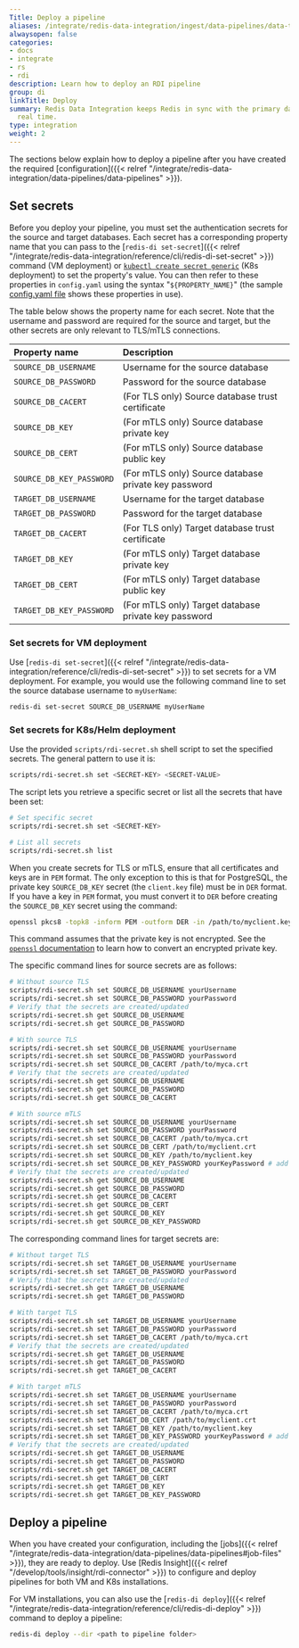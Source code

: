 ```yaml
---
Title: Deploy a pipeline
aliases: /integrate/redis-data-integration/ingest/data-pipelines/data-type-handling/
alwaysopen: false
categories:
- docs
- integrate
- rs
- rdi
description: Learn how to deploy an RDI pipeline
group: di
linkTitle: Deploy
summary: Redis Data Integration keeps Redis in sync with the primary database in near
  real time.
type: integration
weight: 2
---
```


The sections below explain how to deploy a pipeline after you have created the required
[configuration]({{< relref "/integrate/redis-data-integration/data-pipelines/data-pipelines" >}}).

## Set secrets

Before you deploy your pipeline, you must set the authentication secrets for the
source and target databases. Each secret has a corresponding property name that
you can pass to the
[`redis-di set-secret`]({{< relref "/integrate/redis-data-integration/reference/cli/redis-di-set-secret" >}})
command (VM deployment) or
[`kubectl create secret generic`](https://kubernetes.io/docs/reference/kubectl/generated/kubectl_create/kubectl_create_secret_generic/)
(K8s deployment) to set the property's value. You can then refer to these properties
in `config.yaml` using the syntax "`${PROPERTY_NAME}`"
(the sample [config.yaml file](#the-configyaml-file) shows these properties in use).

The table below shows the property name for each secret. Note that the
username and password are required for the source and target, but the other
secrets are only relevant to TLS/mTLS connections.

| Property name | Description |
| :-- | :-- |
| `SOURCE_DB_USERNAME` | Username for the source database |
| `SOURCE_DB_PASSWORD` | Password for the source database |
| `SOURCE_DB_CACERT` | (For TLS only) Source database trust certificate |
| `SOURCE_DB_KEY` | (For mTLS only) Source database private key |
| `SOURCE_DB_CERT` | (For mTLS only) Source database public key |
| `SOURCE_DB_KEY_PASSWORD` | (For mTLS only) Source database private key password |
| `TARGET_DB_USERNAME` | Username for the target database |
| `TARGET_DB_PASSWORD` | Password for the target database |
| `TARGET_DB_CACERT` | (For TLS only) Target database trust certificate |
| `TARGET_DB_KEY` | (For mTLS only) Target database private key |
| `TARGET_DB_CERT` | (For mTLS only) Target database public key |
| `TARGET_DB_KEY_PASSWORD` | (For mTLS only) Target database private key password |

### Set secrets for VM deployment

Use
[`redis-di set-secret`]({{< relref "/integrate/redis-data-integration/reference/cli/redis-di-set-secret" >}})
to set secrets for a VM deployment. For example, you would use the
following command line to set the source database username to `myUserName`:

```bash
redis-di set-secret SOURCE_DB_USERNAME myUserName
```

### Set secrets for K8s/Helm deployment
 
Use the provided `scripts/rdi-secret.sh` shell script to set the specified secrets. The general pattern to use it is:
```bash
scripts/rdi-secret.sh set <SECRET-KEY> <SECRET-VALUE>
```

The script lets you retrieve a specific secret or list all the secrets that have been set:
```bash
# Set specific secret
scripts/rdi-secret.sh set <SECRET-KEY>

# List all secrets
scripts/rdi-secret.sh list
```

When you create secrets for TLS or mTLS, ensure that all certificates and keys are in `PEM` format. The only exception to this is that for PostgreSQL, the private key `SOURCE_DB_KEY` secret (the `client.key` file) must be in `DER` format. If you have a key in `PEM` format, you must convert it to `DER` before creating the `SOURCE_DB_KEY` secret using the command:

```bash
openssl pkcs8 -topk8 -inform PEM -outform DER -in /path/to/myclient.key -out /path/to/myclient.pk8 -nocrypt
```

This command assumes that the private key is not encrypted.  See the [`openssl` documentation](https://docs.openssl.org/master/) to learn how to convert an encrypted private key.
  
The specific command lines for source secrets are as follows:

```bash
# Without source TLS
scripts/rdi-secret.sh set SOURCE_DB_USERNAME yourUsername
scripts/rdi-secret.sh set SOURCE_DB_PASSWORD yourPassword
# Verify that the secrets are created/updated
scripts/rdi-secret.sh get SOURCE_DB_USERNAME
scripts/rdi-secret.sh get SOURCE_DB_PASSWORD

# With source TLS
scripts/rdi-secret.sh set SOURCE_DB_USERNAME yourUsername
scripts/rdi-secret.sh set SOURCE_DB_PASSWORD yourPassword
scripts/rdi-secret.sh set SOURCE_DB_CACERT /path/to/myca.crt
# Verify that the secrets are created/updated
scripts/rdi-secret.sh get SOURCE_DB_USERNAME
scripts/rdi-secret.sh get SOURCE_DB_PASSWORD
scripts/rdi-secret.sh get SOURCE_DB_CACERT

# With source mTLS
scripts/rdi-secret.sh set SOURCE_DB_USERNAME yourUsername
scripts/rdi-secret.sh set SOURCE_DB_PASSWORD yourPassword
scripts/rdi-secret.sh set SOURCE_DB_CACERT /path/to/myca.crt
scripts/rdi-secret.sh set SOURCE_DB_CERT /path/to/myclient.crt
scripts/rdi-secret.sh set SOURCE_DB_KEY /path/to/myclient.key
scripts/rdi-secret.sh set SOURCE_DB_KEY_PASSWORD yourKeyPassword # add this only if SOURCE_DB_KEY is password-protected
# Verify that the secrets are created/updated
scripts/rdi-secret.sh get SOURCE_DB_USERNAME
scripts/rdi-secret.sh get SOURCE_DB_PASSWORD
scripts/rdi-secret.sh get SOURCE_DB_CACERT
scripts/rdi-secret.sh get SOURCE_DB_CERT
scripts/rdi-secret.sh get SOURCE_DB_KEY
scripts/rdi-secret.sh get SOURCE_DB_KEY_PASSWORD
```

The corresponding command lines for target secrets are:

```bash
# Without target TLS
scripts/rdi-secret.sh set TARGET_DB_USERNAME yourUsername
scripts/rdi-secret.sh set TARGET_DB_PASSWORD yourPassword
# Verify that the secrets are created/updated
scripts/rdi-secret.sh get TARGET_DB_USERNAME
scripts/rdi-secret.sh get TARGET_DB_PASSWORD

# With target TLS
scripts/rdi-secret.sh set TARGET_DB_USERNAME yourUsername
scripts/rdi-secret.sh set TARGET_DB_PASSWORD yourPassword
scripts/rdi-secret.sh set TARGET_DB_CACERT /path/to/myca.crt
# Verify that the secrets are created/updated
scripts/rdi-secret.sh get TARGET_DB_USERNAME
scripts/rdi-secret.sh get TARGET_DB_PASSWORD
scripts/rdi-secret.sh get TARGET_DB_CACERT

# With target mTLS
scripts/rdi-secret.sh set TARGET_DB_USERNAME yourUsername
scripts/rdi-secret.sh set TARGET_DB_PASSWORD yourPassword
scripts/rdi-secret.sh set TARGET_DB_CACERT /path/to/myca.crt
scripts/rdi-secret.sh set TARGET_DB_CERT /path/to/myclient.crt
scripts/rdi-secret.sh set TARGET_DB_KEY /path/to/myclient.key
scripts/rdi-secret.sh set TARGET_DB_KEY_PASSWORD yourKeyPassword # add this only if TARGET_DB_KEY is password-protected
# Verify that the secrets are created/updated
scripts/rdi-secret.sh get TARGET_DB_USERNAME
scripts/rdi-secret.sh get TARGET_DB_PASSWORD
scripts/rdi-secret.sh get TARGET_DB_CACERT
scripts/rdi-secret.sh get TARGET_DB_CERT
scripts/rdi-secret.sh get TARGET_DB_KEY
scripts/rdi-secret.sh get TARGET_DB_KEY_PASSWORD
```

## Deploy a pipeline

When you have created your configuration, including the [jobs]({{< relref "/integrate/redis-data-integration/data-pipelines/data-pipelines#job-files" >}}), they are
ready to deploy. Use [Redis Insight]({{< relref "/develop/tools/insight/rdi-connector" >}})
to configure and deploy pipelines for both VM and K8s installations.

For VM installations, you can also use the
[`redis-di deploy`]({{< relref "/integrate/redis-data-integration/reference/cli/redis-di-deploy" >}})
command to deploy a pipeline:

```bash
redis-di deploy --dir <path to pipeline folder>
```


